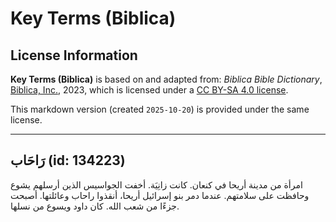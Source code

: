 # Key Terms (Biblica)

## License Information

**Key Terms (Biblica)** is based on and adapted from: _Biblica Bible Dictionary_, [Biblica, Inc.](https://www.biblica.com/), 2023, which is licensed under a [CC BY-SA 4.0 license](https://creativecommons.org/licenses/by-sa/4.0/legalcode.en).

This markdown version (created `2025-10-20`) is provided under the same license.



--------------------------------

## رَاحَاب (id: 134223)

امرأة من مدينة أريحا في كنعان. كانت زانِيَة. أخفت الجواسيس الذين أرسلهم يشوع وحافظت على سلامتهم. عندما دمر بنو إسرائيل أريحا، أنقذوا راحاب وعائلتها. أصبحت جزءًا من شعب الله. كان داود ويسوع من نسلها.


